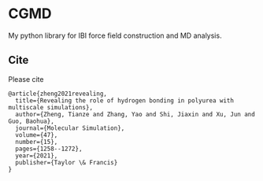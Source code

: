 # CGMD
My python library for IBI force field construction and MD analysis.

## Cite
Please cite

```
@article{zheng2021revealing,
  title={Revealing the role of hydrogen bonding in polyurea with multiscale simulations},
  author={Zheng, Tianze and Zhang, Yao and Shi, Jiaxin and Xu, Jun and Guo, Baohua},
  journal={Molecular Simulation},
  volume={47},
  number={15},
  pages={1258--1272},
  year={2021},
  publisher={Taylor \& Francis}
}
```
